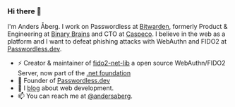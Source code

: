 ### Hi there 👋

I'm Anders Åberg. I work on Passwordless at [Bitwarden](https://bitwarden.com), formerly Product & Engineering at [Binary Brains](https://binarybrains.com/) and CTO at [Caspeco](https://www.caspeco.se/).
I believe in the web as a platform and I want to defeat phishing attacks with WebAuthn and FIDO2 at [Passwordless.dev](https://passwordless.dev).

- ⚡ Creator & maintainer of [fido2-net-lib](https://github.com/passwordless-lib/fido2-net-lib) a open source WebAuthn/FIDO2 Server, now part of the [.net foundation](https://dotnetfoundation.org/)
- 🌱 Founder of [Passwordless.dev](https://www.passwordless.dev)
- 💬 I [blog](http://ideasof.andersaberg.com/) about web development.
- 📫 You can reach me at [@andersaberg](https://twitter.com/andersaberg).



<!--
**abergs/abergs** is a ✨ _special_ ✨ repository because its `README.md` (this file) appears on your GitHub profile.

Here are some ideas to get you started:

- 🔭 I’m currently working on ...
- 🌱 I’m currently learning ...
- 👯 I’m looking to collaborate on ...
- 🤔 I’m looking for help with ...
- 💬 Ask me about ...
- 📫 How to reach me: ...
- 😄 Pronouns: ...
- ⚡ Fun fact: ...
-->
